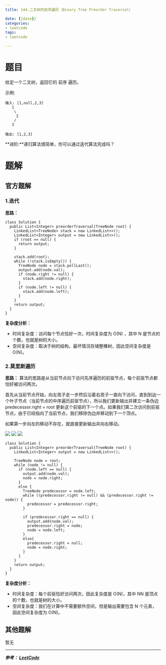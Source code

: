 ```yaml
---
title: 144.二叉树的前序遍历（Binary Tree Preorder Traversal）

date: {{date}}
categories:
- leetcode
tags:
- leetcode

---
```

# 题目
给定一个二叉树，返回它的 前序 遍历。

示例:
```
输入: [1,null,2,3]
   1
    \
     2
    /
   3

输出: [1,2,3]
```
**进阶:**递归算法很简单，你可以通过迭代算法完成吗？



# 题解

## 官方题解
### 1.迭代
**思路：**

```
class Solution {
  public List<Integer> preorderTraversal(TreeNode root) {
    LinkedList<TreeNode> stack = new LinkedList<>();
    LinkedList<Integer> output = new LinkedList<>();
    if (root == null) {
      return output;
    }

    stack.add(root);
    while (!stack.isEmpty()) {
      TreeNode node = stack.pollLast();
      output.add(node.val);
      if (node.right != null) {
        stack.add(node.right);
      }
      if (node.left != null) {
        stack.add(node.left);
      }
    }
    return output;
  }
}

```
**复杂度分析：**
- 时间复杂度：访问每个节点恰好一次，时间复杂度为 O(N) ，其中 N 是节点的个数，也就是树的大小。
- 空间复杂度：取决于树的结构，最坏情况存储整棵树，因此空间复杂度是 O(N)。

### 2.莫里斯遍历
**思路：**
算法的思路是从当前节点向下访问先序遍历的前驱节点，每个前驱节点都恰好被访问两次。

首先从当前节点开始，向左孩子走一步然后沿着右孩子一直向下访问，直到到达一个叶子节点（当前节点的中序遍历前驱节点），所以我们更新输出并建立一条伪边 predecessor.right = root 更新这个前驱的下一个点。如果我们第二次访问到前驱节点，由于已经指向了当前节点，我们移除伪边并移动到下一个顶点。

如果第一步向左的移动不存在，就直接更新输出并向右移动。

![](https://pic.leetcode-cn.com/7ebbe8ee238e1faf5ec2e8bd263297660620eefaeaad3e63270efc98be80a4dc-image.png)
![](https://pic.leetcode-cn.com/61550b84f641c951d2930efd43aac9d425107c63bf0841c0ccf77c7f86a88541-image.png)
![](https://pic.leetcode-cn.com/b0d587de344a331d28f747d168ead3d66ce5bc19e607a4d269c586cbba7f0156-image.png)

```
class Solution {
  public List<Integer> preorderTraversal(TreeNode root) {
    LinkedList<Integer> output = new LinkedList<>();

    TreeNode node = root;
    while (node != null) {
      if (node.left == null) {
        output.add(node.val);
        node = node.right;
      }
      else {
        TreeNode predecessor = node.left;
        while ((predecessor.right != null) && (predecessor.right != node)) {
          predecessor = predecessor.right;
        }

        if (predecessor.right == null) {
          output.add(node.val);
          predecessor.right = node;
          node = node.left;
        }
        else{
          predecessor.right = null;
          node = node.right;
        }
      }
    }
    return output;
  }
}

```
**复杂度分析：**
- 时间复杂度：每个前驱恰好访问两次，因此复杂度是 O(N)，其中 NN 是顶点的个数，也就是树的大小。
- 空间复杂度：我们在计算中不需要额外空间，但是输出需要包含 N 个元素，因此空间复杂度为 O(N)。



## 其他题解
暂无

---
***参考：
[LeetCode](https://leetcode-cn.com/problems/binary-tree-preorder-traversal/solution/er-cha-shu-de-qian-xu-bian-li-by-leetcode/)***
